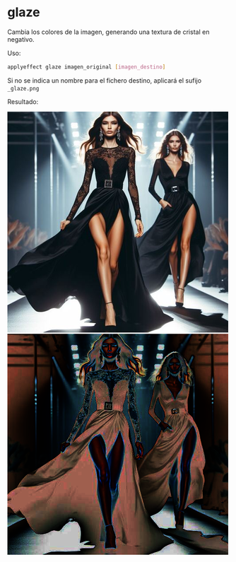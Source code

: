 # glaze

Cambia los colores de la imagen, generando una textura de cristal en negativo.

Uso:

``` sh
applyeffect glaze imagen_original [imagen_destino]
```

Si no se indica un nombre para el fichero destino, aplicará el sufijo `_glaze.png`

Resultado:

![imagen original](../../images/image.jpg)
![glaze](../../images/image_glaze.png)
